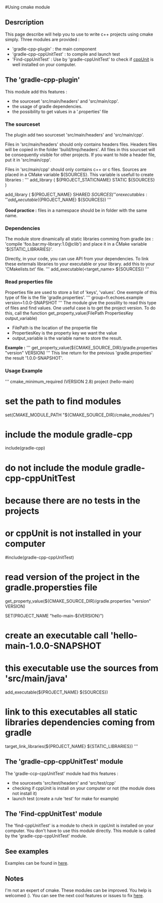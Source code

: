#Using cmake module

## Desrcription

This page describe will help you to use to write c++ projects using cmake simply.
Three modules are provided :

* 'gradle-cpp-plugin' : the main component
* 'gradle-cpp-cppUnitTest' : to compile and launch test
* 'Find-cppUnitTest' : Use by 'gradle-cppUnitTest' to check if [cppUnit](http://cppunit.sourceforge.net/doc/cvs/cppunit_cookbook.html) is well installed on your computer.

## The 'gradle-cpp-plugin'

This module add this features :

* the sourceset 'src/main/headers' and 'src/main/cpp'. 
* the usage of gradle dependencies.
* the possibility to get values in a '.properties' file

### The sourceset

The plugin add two sourceset 'src/main/headers' and 'src/main/cpp'. 

Files in 'src/main/headers' should only contains headers files. Headers files will be copied in the folder 'build/tmp/headers'. All files in this sourcset will be consequently visible for other projects. If you want to hide a header file, put it in 'src/main/cpp'. 

Files in 'src/main/cpp' should only contains c++ or c files. Sources are placed in a CMake variable ${SOURCES}. This variable is usefull to create libraries :
'''
add_library (
    ${PROJECT_STATICNAME}
    STATIC
   ${SOURCES}        
)

add_library (
    ${PROJECT_NAME}
    SHARED
    ${SOURCES}
)
'''
or executables :
'''
add_executable(${PROJECT_NAME} ${SOURCES})
'''


**Good practice :** files in a namespace should be in folder with the same name. 

### Dependencies 

The module store dinamically all static libraries comming from gradle (ex : 'compile 'foo.bar:my-library:1.0@clib') and place it in a CMake variable '${STATIC_LIBRARIES}'.

Directly, in your code, you can use API from your dependencies. To link these externals libraries to your executable or your library. add this to your 'CMakelists.txt' file. 
'''
add_executable(<target_name> ${SOURCES})
'''

### Read properties file

Properties file are used to store a list of 'keys', 'values'. One exemple of this type of file is the file 'gradle.properties'. 
'''
group=fr.echoes.example
version=1.0.0-SNAPSHOT
'''
The module give the possility to read this type of files and find values. One useful case is to get the project version. To do this, call the function get_property_value(FilePath PropertiesKey output_variable)
* FilePath is the location of the propertie file
* PropertiesKey is the property key we want the value
* output_variable is the variable name to store the result.

**Example :**
'''
get_property_value(${CMAKE_SOURCE_DIR}/gradle.properties "version" VERSION)
'''
This line return for the previous 'gradle.properties' the result '1.0.0-SNAPSHOT'. 
 

### Usage Example

'''
cmake_minimum_required (VERSION 2.8)
project (hello-main)

# set the path to find modules
set(CMAKE_MODULE_PATH "${CMAKE_SOURCE_DIR}/cmake_modules/")
# include the module gradle-cpp
include(gradle-cpp)
# do not include the module gradle-cpp-cppUnitTest
# because there are no tests in the projects
# or cppUnit is not installed in your computer
#include(gradle-cpp-cppUnitTest)


# read version of the project in the gradle.propersties file
get_property_value(${CMAKE_SOURCE_DIR}/gradle.properties "version" VERSION)

SET(PROJECT_NAME "hello-main-${VERSION}")

# create an executable call 'hello-main-1.0.0-SNAPSHOT
# this executable use the sources from 'src/main/java'
add_executable(${PROJECT_NAME} ${SOURCES})

# link to this executables all static libraries dependencies coming from gradle
target_link_libraries(${PROJECT_NAME} ${STATIC_LIBRARIES})
'''

## The 'gradle-cpp-cppUnitTest' module

The 'gradle-ccp-cppUnitTest' module had this features :
* the sourcesets 'src/test/headers' and 'src/test/cpp'
* checking if cppUnit is install on your computer or not (the module does not install it)
* launch test (create a rule 'test' for make for example)

## The 'Find-cppUnitTest' module

The 'find-cppUnitTest' is a module to check in cppUnit is installed on your computer. You don't have to use this module directly.
This module is called by the 'gradle-cpp-cppUnitTest' module.

## See examples

Examples can be found in [here](https://github.com/Tocea/gradle-cpp-plugin/tree/master/exemples).

## Notes

I'm not an expert of cmake. These modules can be improved. You help is welcomed :). You can see the next cool features or issues to fix [here](https://github.com/Tocea/gradle-cpp-plugin/issues).
